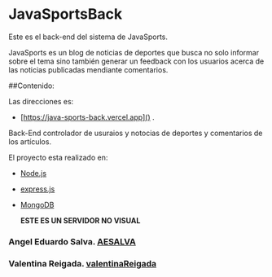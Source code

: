 # JavaSportsBack

Este es el back-end del sistema de JavaSports. 

JavaSports es un blog de noticias de deportes que busca no solo informar sobre el tema sino también generar un feedback con los usuarios acerca
de las noticias publicadas mendiante comentarios.

##Contenido:

Las direcciones es: 

* [https://java-sports-back.vercel.app]() .

Back-End controlador de usuraios y notocias de deportes y comentarios de los artículos.

El proyecto esta realizado en:

- [Node.js](https://nodejs.org/es/)
- [express.js](https://expressjs.com/es/)
- [MongoDB](https://www.mongodb.com/es)


  **ESTE ES UN SERVIDOR NO VISUAL**


### Angel Eduardo Salva. [AESALVA](https://github.com/AESALVA)
### Valentina Reigada. [valentinaReigada](https://github.com/valentinaReigada)

